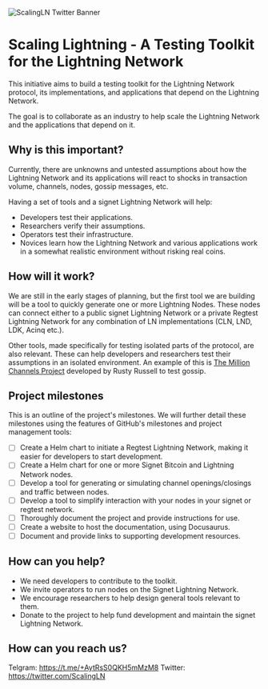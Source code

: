 ![ScalingLN Twitter Banner](https://github.com/ohenrik/scaling-lightning/assets/647617/8511c586-7549-4e2b-ad6d-bf87419a624c)

# Scaling Lightning - A Testing Toolkit for the Lightning Network

This initiative aims to build a testing toolkit for the Lightning Network protocol, its implementations, and 
applications that depend on the Lightning Network.

The goal is to collaborate as an industry to help scale the Lightning Network and the applications that depend on it.

## Why is this important?

Currently, there are unknowns and untested assumptions about how the Lightning Network and its applications will react 
to shocks in transaction volume, channels, nodes, gossip messages, etc.

Having a set of tools and a signet Lightning Network will help:

* Developers test their applications.
* Researchers verify their assumptions.
* Operators test their infrastructure.
* Novices learn how the Lightning Network and various applications work in a somewhat realistic environment without 
  risking real coins.

## How will it work?

We are still in the early stages of planning, but the first tool we are building will be a tool to quickly generate one 
or more Lightning Nodes. These nodes can connect either to a public signet Lightning Network or a private Regtest 
Lightning Network for any combination of LN implementations (CLN, LND, LDK, Acinq etc.).

Other tools, made specifically for testing isolated parts of the protocol, are also relevant. These can help developers
and researchers test their assumptions in an isolated environment. An example of this is 
[The Million Channels Project](https://github.com/rustyrussell/million-channels-project-data) developed by Rusty Russell 
to test gossip.

## Project milestones

This is an outline of the project's milestones. We will further detail these milestones using the features of GitHub's milestones and project management tools:

* [ ] Create a Helm chart to initiate a Regtest Lightning Network, making it easier for developers to start development.
* [ ] Create a Helm chart for one or more Signet Bitcoin and Lightning Network nodes.
* [ ] Develop a tool for generating or simulating channel openings/closings and traffic between nodes.
* [ ] Develop a tool to simplify interaction with your nodes in your signet or regtest network.
* [ ] Thoroughly document the project and provide instructions for use.
* [ ] Create a website to host the documentation, using Docusaurus.
* [ ] Document and provide links to supporting development resources.

## How can you help?

* We need developers to contribute to the toolkit.
* We invite operators to run nodes on the Signet Lightning Network.
* We encourage researchers to help design general tools relevant to them.
* Donate to the project to help fund development and maintain the signet Lightning Network.

## How can you reach us?

Telgram: https://t.me/+AytRsS0QKH5mMzM8
Twitter: https://twitter.com/ScalingLN
